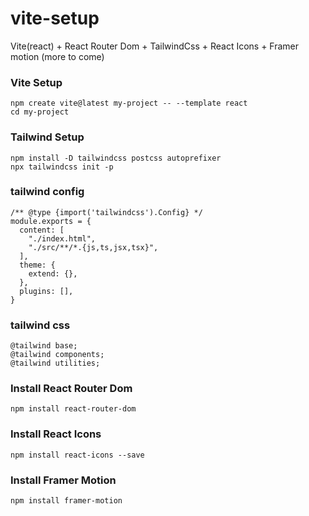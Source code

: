 # vite-setup

Vite(react) + React Router Dom + TailwindCss + React Icons + Framer motion (more to come)

### Vite Setup

```
npm create vite@latest my-project -- --template react
cd my-project
```

### Tailwind Setup

```
npm install -D tailwindcss postcss autoprefixer
npx tailwindcss init -p
```

### tailwind config

```
/** @type {import('tailwindcss').Config} */
module.exports = {
  content: [
    "./index.html",
    "./src/**/*.{js,ts,jsx,tsx}",
  ],
  theme: {
    extend: {},
  },
  plugins: [],
}
```

### tailwind css

```
@tailwind base;
@tailwind components;
@tailwind utilities;
```

### Install React Router Dom

```
npm install react-router-dom
```

### Install React Icons

```
npm install react-icons --save
```

### Install Framer Motion

```
npm install framer-motion
```
